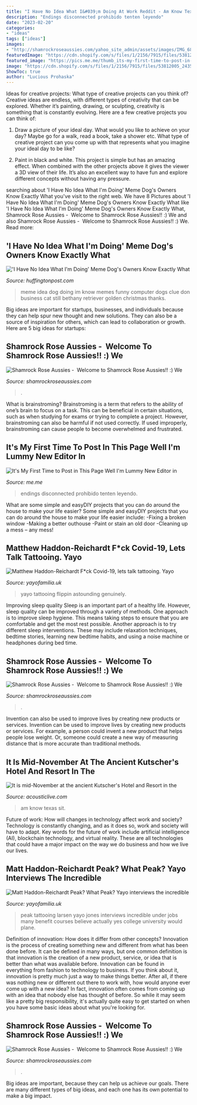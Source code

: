 ```yaml
---
title: "I Have No Idea What I&#039;m Doing At Work Reddit - Am Know Texas Sit"
description: "Endings disconnected prohibido tenten leyendo"
date: "2023-02-20"
categories:
- "ideas"
tags: ["ideas"]
images:
- "http://shamrockroseaussies.com/yahoo_site_admin/assets/images/IMG_6875.174220639_std.JPG"
featuredImage: "https://cdn.shopify.com/s/files/1/2156/7915/files/53812005_2435098809884774_4484437733858607104_o_480x480.jpg?v=1610042664"
featured_image: "https://pics.me.me/thumb_its-my-first-time-to-post-in-this-page-well-9623038.png"
image: "https://cdn.shopify.com/s/files/1/2156/7915/files/53812005_2435098809884774_4484437733858607104_o_480x480.jpg?v=1610042664"
ShowToc: true
author: "Lucious Prohaska"
---
```



Ideas for creative projects: What type of creative projects can you think of?
Creative ideas are endless, with different types of creativity that can be explored. Whether it’s painting, drawing, or sculpting, creativity is something that is constantly evolving. Here are a few creative projects you can think of:
1) Draw a picture of your ideal day. What would you like to achieve on your day? Maybe go for a walk, read a book, take a shower etc. What type of creative project can you come up with that represents what you imagine your ideal day to be like?

2) Paint in black and white. This project is simple but has an amazing effect. When combined with the other projects above it gives the viewer a 3D view of their life. It’s also an excellent way to have fun and explore different concepts without having any pressure.

	

		
searching about &#039;I Have No Idea What I&#039;m Doing&#039; Meme Dog&#039;s Owners Know Exactly What you've visit to the right web. We have 8 Pictures about &#039;I Have No Idea What I&#039;m Doing&#039; Meme Dog&#039;s Owners Know Exactly What like &#039;I Have No Idea What I&#039;m Doing&#039; Meme Dog&#039;s Owners Know Exactly What, Shamrock Rose Aussies - ﻿﻿﻿ Welcome to Shamrock Rose Aussies!! :) We and also Shamrock Rose Aussies - ﻿﻿﻿ Welcome to Shamrock Rose Aussies!! :) We. Read more:
		
    
## &#039;I Have No Idea What I&#039;m Doing&#039; Meme Dog&#039;s Owners Know Exactly What

<img loading=lazy src="http://i.huffpost.com/gen/2205218/images/n-NO-IDEA-DOG-MEME-628x314.jpg" onerror="this.onerror=null;this.src='https://tse2.mm.bing.net/th?id=OIP.yX0mq0rnh72VuuQNeQX_GgHaDt&amp;pid=15.1';" alt="&#039;I Have No Idea What I&#039;m Doing&#039; Meme Dog&#039;s Owners Know Exactly What">

_Source: huffingtonpost.com_

>meme idea dog doing im know memes funny computer dogs clue don business cat still bethany retriever golden christmas thanks. 

	

Big ideas are important for startups, businesses, and individuals because they can help spur new thought and new solutions. They can also be a source of inspiration for others, which can lead to collaboration or growth. Here are 5 big ideas for startups:

    
## Shamrock Rose Aussies - ﻿﻿﻿ Welcome To Shamrock Rose Aussies!! :) We

<img loading=lazy src="http://shamrockroseaussies.com/yahoo_site_admin/assets/images/DSC_0060.153162205_std.JPG" onerror="this.onerror=null;this.src='https://tse1.mm.bing.net/th?id=OIP.RoeRd194dl9Idv95lcpVYQHaFI&amp;pid=15.1';" alt="Shamrock Rose Aussies - ﻿﻿﻿ Welcome to Shamrock Rose Aussies!! :) We">

_Source: shamrockroseaussies.com_

>. 

	

What is brainstroming?
Brainstroming is a term that refers to the ability of one’s brain to focus on a task. This can be beneficial in certain situations, such as when studying for exams or trying to complete a project. However, brainstroming can also be harmful if not used correctly. If used improperly, brainstroming can cause people to become overwhelmed and frustrated.

    
## It&#039;s My First Time To Post In This Page Well I&#039;m Lummy New Editor In

<img loading=lazy src="https://pics.me.me/thumb_its-my-first-time-to-post-in-this-page-well-9623038.png" onerror="this.onerror=null;this.src='https://tse3.mm.bing.net/th?id=OIP.T_UdD7wxp9CfEuo1Aoxy7QAAAA&amp;pid=15.1';" alt="It&#039;s My First Time to Post in This Page Well I&#039;m Lummy New Editor in">

_Source: me.me_

>endings disconnected prohibido tenten leyendo. 

	

What are some simple and easyDIY projects that you can do around the house to make your life easier?
Some simple and easyDIY projects that you can do around the house to make your life easier include: 
-Fixing a broken window 
-Making a better outhouse 
-Paint or stain an old door 
-Cleaning up a mess – any mess!

    
## Matthew Haddon-Reichardt F*ck Covid-19, Lets Talk Tattooing. Yayo

<img loading=lazy src="https://cdn.shopify.com/s/files/1/2156/7915/files/84446452_2524243211187043_8551751735738105856_n_large.jpg?v=1586010597" onerror="this.onerror=null;this.src='https://tse1.mm.bing.net/th?id=OIP.4M5-V8cLT_ITxBXLi3vd7AHaHa&amp;pid=15.1';" alt="Matthew Haddon-Reichardt F*ck Covid-19, lets talk tattooing. Yayo">

_Source: yayofamilia.uk_

>yayo tattooing flippin astounding genuinely. 

	

Improving sleep quality
Sleep is an important part of a healthy life. However, sleep quality can be improved through a variety of methods. One approach is to improve sleep hygiene. This means taking steps to ensure that you are comfortable and get the most rest possible. Another approach is to try different sleep interventions. These may include relaxation techniques, bedtime stories, learning new bedtime habits, and using a noise machine or headphones during bed time.

    
## Shamrock Rose Aussies - ﻿﻿﻿ Welcome To Shamrock Rose Aussies!! :) We

<img loading=lazy src="http://shamrockroseaussies.com/yahoo_site_admin/assets/images/IMG_6875.174220639_std.JPG" onerror="this.onerror=null;this.src='https://tse3.mm.bing.net/th?id=OIP._q8N-MNwBN-9qOypgmnHaAAAAA&amp;pid=15.1';" alt="Shamrock Rose Aussies - ﻿﻿﻿ Welcome to Shamrock Rose Aussies!! :) We">

_Source: shamrockroseaussies.com_

>. 

	

Invention can also be used to improve lives by creating new products or services.
Invention can be used to improve lives by creating new products or services. For example, a person could invent a new product that helps people lose weight. Or, someone could create a new way of measuring distance that is more accurate than traditional methods.

    
## It Is Mid-November At The Ancient Kutscher&#039;s Hotel And Resort In The

<img loading=lazy src="http://www.acousticlive.com/June_2003_files/erik_balkey.jpg" onerror="this.onerror=null;this.src='https://tse4.mm.bing.net/th?id=OIP.vNwRRGGHDURBielBG1buLwAAAA&amp;pid=15.1';" alt="It is mid-November at the ancient Kutscher&#039;s Hotel and Resort in the">

_Source: acousticlive.com_

>am know texas sit. 

	

Future of work: How will changes in technology affect work and society?
Technology is constantly changing, and as it does so, work and society will have to adapt. Key words for the future of work include artificial intelligence (AI), blockchain technology, and virtual reality. These are all technologies that could have a major impact on the way we do business and how we live our lives.

    
## Matt Haddon-Reichardt Peak? What Peak? Yayo Interviews The Incredible

<img loading=lazy src="https://cdn.shopify.com/s/files/1/2156/7915/files/53812005_2435098809884774_4484437733858607104_o_480x480.jpg?v=1610042664" onerror="this.onerror=null;this.src='https://tse4.mm.bing.net/th?id=OIP.BwKZ-yM8CkGaDoqrwnJqcwHaHa&amp;pid=15.1';" alt="Matt Haddon-Reichardt Peak? What Peak? Yayo interviews the incredible">

_Source: yayofamilia.uk_

>peak tattooing larsen yayo jones interviews incredible under jobs many benefit courses believe actually yes college university would plane. 

	

Definition of innovation: How does it differ from other concepts?
Innovation is the process of creating something new and different from what has been done before. It can be defined in many ways, but one common definition is that innovation is the creation of a new product, service, or idea that is better than what was available before. Innovation can be found in everything from fashion to technology to business.
If you think about it, innovation is pretty much just a way to make things better. After all, if there was nothing new or different out there to work with, how would anyone ever come up with a new idea? In fact, innovation often comes from coming up with an idea that nobody else has thought of before. So while it may seem like a pretty big responsibility, it's actually quite easy to get started on when you have some basic ideas about what you're looking for.

    
## Shamrock Rose Aussies - ﻿﻿﻿ Welcome To Shamrock Rose Aussies!! :) We

<img loading=lazy src="http://shamrockroseaussies.com/yahoo_site_admin/assets/images/DSC_0156.176182102_std.JPG" onerror="this.onerror=null;this.src='https://tse2.mm.bing.net/th?id=OIP.ifTglChDwh_WkXReo-eugQHaE9&amp;pid=15.1';" alt="Shamrock Rose Aussies - ﻿﻿﻿ Welcome to Shamrock Rose Aussies!! :) We">

_Source: shamrockroseaussies.com_

>. 

	

Big ideas are important, because they can help us achieve our goals. There are many different types of big ideas, and each one has its own potential to make a big impact. 


